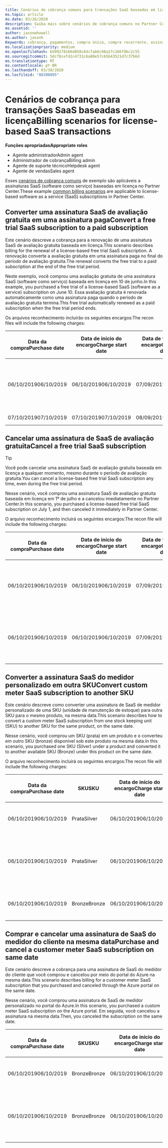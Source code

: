 ```yaml
---
title: Cenários de cobrança comuns para transações SaaS baseadas em licença | Centro de parceiros
ms.topic: article
ms.date: 03/26/2020
description: Saiba mais sobre cenários de cobrança comuns no Partner Center para transações de SaaS baseadas em licença.
ms.assetid: ''
author: jasonwhowell
ms.author: jasonh
Keywords: cobrança, pagamentos, compra única, compra recorrente, assinaturas, estações
ms.localizationpriority: medium
ms.openlocfilehash: b509278166d858c64cfab6c98a27c266f9bc2c55
ms.sourcegitcommit: 5dcf8cefd2c4731c6a80e57c65b43521d7c37b6d
ms.translationtype: MT
ms.contentlocale: pt-BR
ms.lasthandoff: 03/30/2020
ms.locfileid: "80390095"
---
```

# <a name="billing-scenarios-for-license-based-saas-transactions"></a><span data-ttu-id="092f1-104">Cenários de cobrança para transações SaaS baseadas em licença</span><span class="sxs-lookup"><span data-stu-id="092f1-104">Billing scenarios for license-based SaaS transactions</span></span>

<span data-ttu-id="092f1-105">**Funções apropriadas**</span><span class="sxs-lookup"><span data-stu-id="092f1-105">**Appropriate roles**</span></span>

- <span data-ttu-id="092f1-106">Agente administrador</span><span class="sxs-lookup"><span data-stu-id="092f1-106">Admin agent</span></span>
- <span data-ttu-id="092f1-107">Administrador de cobrança</span><span class="sxs-lookup"><span data-stu-id="092f1-107">Billing admin</span></span>
- <span data-ttu-id="092f1-108">Agente de suporte técnico</span><span class="sxs-lookup"><span data-stu-id="092f1-108">Helpdesk agent</span></span>
- <span data-ttu-id="092f1-109">Agente de vendas</span><span class="sxs-lookup"><span data-stu-id="092f1-109">Sales agent</span></span>


<span data-ttu-id="092f1-110">Esses [cenários de cobrança comuns](common-billing-scenarios.md) de exemplo são aplicáveis a assinaturas SaaS (software como serviço) baseadas em licença no Partner Center.</span><span class="sxs-lookup"><span data-stu-id="092f1-110">These example [common billing scenarios](common-billing-scenarios.md) are applicable to license-based software as a service (SaaS) subscriptions in Partner Center.</span></span>

## <a name="convert-a-free-trial-saas-subscription-to-a-paid-subscription"></a><span data-ttu-id="092f1-111">Converter uma assinatura SaaS de avaliação gratuita em uma assinatura paga</span><span class="sxs-lookup"><span data-stu-id="092f1-111">Convert a free trial SaaS subscription to a paid subscription</span></span>

<span data-ttu-id="092f1-112">Este cenário descreve a cobrança para a renovação de uma assinatura SaaS de avaliação gratuita baseada em licença.</span><span class="sxs-lookup"><span data-stu-id="092f1-112">This scenario describes billing for the renewal of a license-based free trial SaaS subscription.</span></span> <span data-ttu-id="092f1-113">A renovação converte a avaliação gratuita em uma assinatura paga no final do período de avaliação gratuita.</span><span class="sxs-lookup"><span data-stu-id="092f1-113">The renewal converts the free trial to a paid subscription at the end of the free trial period.</span></span>

<span data-ttu-id="092f1-114">Neste exemplo, você comprou uma avaliação gratuita de uma assinatura SaaS (software como serviço) baseada em licença em 10 de junho.</span><span class="sxs-lookup"><span data-stu-id="092f1-114">In this example, you purchased a free trial of a license-based SaaS (software as a service) subscription on June 10.</span></span> <span data-ttu-id="092f1-115">Essa avaliação gratuita é renovada automaticamente como uma assinatura paga quando o período de avaliação gratuita termina.</span><span class="sxs-lookup"><span data-stu-id="092f1-115">This free trial automatically renewed as a paid subscription when the free trial period ends.</span></span>

<span data-ttu-id="092f1-116">Os arquivos reconhecimento incluirão os seguintes encargos:</span><span class="sxs-lookup"><span data-stu-id="092f1-116">The recon files will include the following charges:</span></span>

| <span data-ttu-id="092f1-117">Data da compra</span><span class="sxs-lookup"><span data-stu-id="092f1-117">Purchase date</span></span> | <span data-ttu-id="092f1-118">Data de início do encargo</span><span class="sxs-lookup"><span data-stu-id="092f1-118">Charge start date</span></span> | <span data-ttu-id="092f1-119">Data de término do encargo</span><span class="sxs-lookup"><span data-stu-id="092f1-119">Charge end date</span></span> | <span data-ttu-id="092f1-120">Preço unitário</span><span class="sxs-lookup"><span data-stu-id="092f1-120">Unit price</span></span> | <span data-ttu-id="092f1-121">Quantidade de unidades</span><span class="sxs-lookup"><span data-stu-id="092f1-121">Unit quantity</span></span> | <span data-ttu-id="092f1-122">Valor total</span><span class="sxs-lookup"><span data-stu-id="092f1-122">Total amount</span></span> | <span data-ttu-id="092f1-123">Tipo de cobrança</span><span class="sxs-lookup"><span data-stu-id="092f1-123">Charge type</span></span> | <span data-ttu-id="092f1-124">Descrição da assinatura</span><span class="sxs-lookup"><span data-stu-id="092f1-124">Subscription description</span></span> |
| ------------- | ----------------- | --------------- | ---------- | ------------- | ------------ | ----------- | ----------------- |
| <span data-ttu-id="092f1-125">06/10/2019</span><span class="sxs-lookup"><span data-stu-id="092f1-125">06/10/2019</span></span> | <span data-ttu-id="092f1-126">06/10/2019</span><span class="sxs-lookup"><span data-stu-id="092f1-126">06/10/2019</span></span> | <span data-ttu-id="092f1-127">07/09/2019</span><span class="sxs-lookup"><span data-stu-id="092f1-127">07/09/2019</span></span> | <span data-ttu-id="092f1-128">$0</span><span class="sxs-lookup"><span data-stu-id="092f1-128">$0</span></span> | <span data-ttu-id="092f1-129">1</span><span class="sxs-lookup"><span data-stu-id="092f1-129">1</span></span> | <span data-ttu-id="092f1-130">$0</span><span class="sxs-lookup"><span data-stu-id="092f1-130">$0</span></span> | <span data-ttu-id="092f1-131">Novo</span><span class="sxs-lookup"><span data-stu-id="092f1-131">New</span></span> | <span data-ttu-id="092f1-132">Avaliação gratuita</span><span class="sxs-lookup"><span data-stu-id="092f1-132">Free trial</span></span> |
| <span data-ttu-id="092f1-133">07/10/2019</span><span class="sxs-lookup"><span data-stu-id="092f1-133">07/10/2019</span></span> | <span data-ttu-id="092f1-134">07/10/2019</span><span class="sxs-lookup"><span data-stu-id="092f1-134">07/10/2019</span></span> | <span data-ttu-id="092f1-135">08/09/2019</span><span class="sxs-lookup"><span data-stu-id="092f1-135">08/09/2019</span></span> | <span data-ttu-id="092f1-136">US$ 2</span><span class="sxs-lookup"><span data-stu-id="092f1-136">$2</span></span> | <span data-ttu-id="092f1-137">1</span><span class="sxs-lookup"><span data-stu-id="092f1-137">1</span></span> | <span data-ttu-id="092f1-138">US$ 2</span><span class="sxs-lookup"><span data-stu-id="092f1-138">$2</span></span> | <span data-ttu-id="092f1-139">Renovar</span><span class="sxs-lookup"><span data-stu-id="092f1-139">Renew</span></span> | <span data-ttu-id="092f1-140">Assinatura paga</span><span class="sxs-lookup"><span data-stu-id="092f1-140">Paid subscription</span></span> |

## <a name="cancel-a-free-trial-saas-subscription"></a><span data-ttu-id="092f1-141">Cancelar uma assinatura de SaaS de avaliação gratuita</span><span class="sxs-lookup"><span data-stu-id="092f1-141">Cancel a free trial SaaS subscription</span></span>

> [!TIP]
> <span data-ttu-id="092f1-142">Você pode cancelar uma assinatura SaaS de avaliação gratuita baseada em licença a qualquer momento, mesmo durante o período de avaliação gratuita.</span><span class="sxs-lookup"><span data-stu-id="092f1-142">You can cancel a license-based free trial SaaS subscription any time, even during the free trial period.</span></span>

<span data-ttu-id="092f1-143">Nesse cenário, você comprou uma assinatura SaaS de avaliação gratuita baseada em licença em 1º de julho e a cancelou imediatamente no Partner Center.</span><span class="sxs-lookup"><span data-stu-id="092f1-143">In this scenario, you purchased a license-based free trial SaaS subscription on July 1, and then canceled it immediately in Partner Center.</span></span>

<span data-ttu-id="092f1-144">O arquivo reconhecimento incluirá os seguintes encargos:</span><span class="sxs-lookup"><span data-stu-id="092f1-144">The recon file will include the following charges:</span></span>

| <span data-ttu-id="092f1-145">Data da compra</span><span class="sxs-lookup"><span data-stu-id="092f1-145">Purchase date</span></span> | <span data-ttu-id="092f1-146">Data de início do encargo</span><span class="sxs-lookup"><span data-stu-id="092f1-146">Charge start date</span></span> | <span data-ttu-id="092f1-147">Data de término do encargo</span><span class="sxs-lookup"><span data-stu-id="092f1-147">Charge end date</span></span> | <span data-ttu-id="092f1-148">Preço unitário</span><span class="sxs-lookup"><span data-stu-id="092f1-148">Unit price</span></span> | <span data-ttu-id="092f1-149">Quantidade de unidades</span><span class="sxs-lookup"><span data-stu-id="092f1-149">Unit quantity</span></span> | <span data-ttu-id="092f1-150">Valor total</span><span class="sxs-lookup"><span data-stu-id="092f1-150">Total amount</span></span> | <span data-ttu-id="092f1-151">Tipo de cobrança</span><span class="sxs-lookup"><span data-stu-id="092f1-151">Charge type</span></span> | <span data-ttu-id="092f1-152">Descrição da assinatura</span><span class="sxs-lookup"><span data-stu-id="092f1-152">Subscription description</span></span> |
| ------------- | ----------------- | --------------- | ---------- | ------------- | ------------ | ----------- | ----------------- |
| <span data-ttu-id="092f1-153">06/10/2019</span><span class="sxs-lookup"><span data-stu-id="092f1-153">06/10/2019</span></span> | <span data-ttu-id="092f1-154">06/10/2019</span><span class="sxs-lookup"><span data-stu-id="092f1-154">06/10/2019</span></span> | <span data-ttu-id="092f1-155">07/09/2019</span><span class="sxs-lookup"><span data-stu-id="092f1-155">07/09/2019</span></span> | <span data-ttu-id="092f1-156">$0</span><span class="sxs-lookup"><span data-stu-id="092f1-156">$0</span></span> | <span data-ttu-id="092f1-157">11</span><span class="sxs-lookup"><span data-stu-id="092f1-157">11</span></span> | <span data-ttu-id="092f1-158">$0</span><span class="sxs-lookup"><span data-stu-id="092f1-158">$0</span></span> | <span data-ttu-id="092f1-159">Novo</span><span class="sxs-lookup"><span data-stu-id="092f1-159">New</span></span> | <span data-ttu-id="092f1-160">Avaliação gratuita</span><span class="sxs-lookup"><span data-stu-id="092f1-160">Free trial</span></span> |
| <span data-ttu-id="092f1-161">06/10/2019</span><span class="sxs-lookup"><span data-stu-id="092f1-161">06/10/2019</span></span> | <span data-ttu-id="092f1-162">06/10/2019</span><span class="sxs-lookup"><span data-stu-id="092f1-162">06/10/2019</span></span> | <span data-ttu-id="092f1-163">07/09/2019</span><span class="sxs-lookup"><span data-stu-id="092f1-163">07/09/2019</span></span> | <span data-ttu-id="092f1-164">$0</span><span class="sxs-lookup"><span data-stu-id="092f1-164">$0</span></span> | <span data-ttu-id="092f1-165">11</span><span class="sxs-lookup"><span data-stu-id="092f1-165">11</span></span> | <span data-ttu-id="092f1-166">$0</span><span class="sxs-lookup"><span data-stu-id="092f1-166">$0</span></span> | <span data-ttu-id="092f1-167">Cancelar</span><span class="sxs-lookup"><span data-stu-id="092f1-167">Cancel</span></span> | <span data-ttu-id="092f1-168">Avaliação gratuita</span><span class="sxs-lookup"><span data-stu-id="092f1-168">Free trial</span></span> |

## <a name="convert-custom-meter-saas-subscription-to-another-sku"></a><span data-ttu-id="092f1-169">Converter a assinatura SaaS do medidor personalizado em outra SKU</span><span class="sxs-lookup"><span data-stu-id="092f1-169">Convert custom meter SaaS subscription to another SKU</span></span>

<span data-ttu-id="092f1-170">Este cenário descreve como converter uma assinatura de SaaS de medidor personalizado de uma SKU (unidade de manutenção de estoque) para outra SKU para o mesmo produto, na mesma data.</span><span class="sxs-lookup"><span data-stu-id="092f1-170">This scenario describes how to convert a custom meter SaaS subscription from one stock keeping unit (SKU) to another SKU for the same product, on the same date.</span></span>

<span data-ttu-id="092f1-171">Nesse cenário, você comprou um SKU (prata) em um produto e o converteu em outro SKU (bronze) disponível sob este produto na mesma data.</span><span class="sxs-lookup"><span data-stu-id="092f1-171">In this scenario, you purchased one SKU (Silver) under a product and converted it to another available SKU (Bronze) under this product on the same date.</span></span>

<span data-ttu-id="092f1-172">O arquivo reconhecimento incluirá os seguintes encargos:</span><span class="sxs-lookup"><span data-stu-id="092f1-172">The recon file will include the following charges:</span></span>

| <span data-ttu-id="092f1-173">Data da compra</span><span class="sxs-lookup"><span data-stu-id="092f1-173">Purchase date</span></span> | <span data-ttu-id="092f1-174">SKU</span><span class="sxs-lookup"><span data-stu-id="092f1-174">SKU</span></span> | <span data-ttu-id="092f1-175">Data de início do encargo</span><span class="sxs-lookup"><span data-stu-id="092f1-175">Charge start date</span></span> | <span data-ttu-id="092f1-176">Data de término do encargo</span><span class="sxs-lookup"><span data-stu-id="092f1-176">Charge end date</span></span> | <span data-ttu-id="092f1-177">Preço unitário</span><span class="sxs-lookup"><span data-stu-id="092f1-177">Unit price</span></span> | <span data-ttu-id="092f1-178">Quantidade de unidades</span><span class="sxs-lookup"><span data-stu-id="092f1-178">Unit quantity</span></span> | <span data-ttu-id="092f1-179">Valor total</span><span class="sxs-lookup"><span data-stu-id="092f1-179">Total amount</span></span> | <span data-ttu-id="092f1-180">Tipo de cobrança</span><span class="sxs-lookup"><span data-stu-id="092f1-180">Charge type</span></span> | <span data-ttu-id="092f1-181">Descrição da assinatura</span><span class="sxs-lookup"><span data-stu-id="092f1-181">Subscription description</span></span> |
| ------------- | ----------------- | ----------------- | --------------- | ---------- | ------------- | ------------ | ----------- | ----------------- |
| <span data-ttu-id="092f1-182">06/10/2019</span><span class="sxs-lookup"><span data-stu-id="092f1-182">06/10/2019</span></span> | <span data-ttu-id="092f1-183">Prata</span><span class="sxs-lookup"><span data-stu-id="092f1-183">Silver</span></span> | <span data-ttu-id="092f1-184">06/10/2019</span><span class="sxs-lookup"><span data-stu-id="092f1-184">06/10/2019</span></span> | <span data-ttu-id="092f1-185">06/10/2019</span><span class="sxs-lookup"><span data-stu-id="092f1-185">06/10/2019</span></span> | <span data-ttu-id="092f1-186">US$ 20</span><span class="sxs-lookup"><span data-stu-id="092f1-186">$20</span></span> | <span data-ttu-id="092f1-187">1</span><span class="sxs-lookup"><span data-stu-id="092f1-187">1</span></span> | <span data-ttu-id="092f1-188">US$ 20</span><span class="sxs-lookup"><span data-stu-id="092f1-188">$20</span></span> | <span data-ttu-id="092f1-189">Novo</span><span class="sxs-lookup"><span data-stu-id="092f1-189">New</span></span> | <span data-ttu-id="092f1-190">Assinatura de SaaS do medidor personalizado</span><span class="sxs-lookup"><span data-stu-id="092f1-190">Custom meter SaaS subscription</span></span> |
| <span data-ttu-id="092f1-191">06/10/2019</span><span class="sxs-lookup"><span data-stu-id="092f1-191">06/10/2019</span></span> | <span data-ttu-id="092f1-192">Prata</span><span class="sxs-lookup"><span data-stu-id="092f1-192">Silver</span></span> | <span data-ttu-id="092f1-193">06/10/2019</span><span class="sxs-lookup"><span data-stu-id="092f1-193">06/10/2019</span></span> | <span data-ttu-id="092f1-194">06/10/2019</span><span class="sxs-lookup"><span data-stu-id="092f1-194">06/10/2019</span></span> | <span data-ttu-id="092f1-195">US$ 20</span><span class="sxs-lookup"><span data-stu-id="092f1-195">$20</span></span> | <span data-ttu-id="092f1-196">1</span><span class="sxs-lookup"><span data-stu-id="092f1-196">1</span></span> | <span data-ttu-id="092f1-197">-$20</span><span class="sxs-lookup"><span data-stu-id="092f1-197">-$20</span></span> | <span data-ttu-id="092f1-198">Convert</span><span class="sxs-lookup"><span data-stu-id="092f1-198">Convert</span></span> | <span data-ttu-id="092f1-199">Fatura rateada para assinatura de SaaS de medidor personalizado</span><span class="sxs-lookup"><span data-stu-id="092f1-199">Prorated rebill for custom meter SaaS subscription</span></span> |
| <span data-ttu-id="092f1-200">06/10/2019</span><span class="sxs-lookup"><span data-stu-id="092f1-200">06/10/2019</span></span> | <span data-ttu-id="092f1-201">Bronze</span><span class="sxs-lookup"><span data-stu-id="092f1-201">Bronze</span></span> | <span data-ttu-id="092f1-202">06/10/2019</span><span class="sxs-lookup"><span data-stu-id="092f1-202">06/10/2019</span></span> | <span data-ttu-id="092f1-203">06/10/2019</span><span class="sxs-lookup"><span data-stu-id="092f1-203">06/10/2019</span></span> | <span data-ttu-id="092f1-204">US$ 10</span><span class="sxs-lookup"><span data-stu-id="092f1-204">$10</span></span> | <span data-ttu-id="092f1-205">1</span><span class="sxs-lookup"><span data-stu-id="092f1-205">1</span></span> | <span data-ttu-id="092f1-206">US$ 10</span><span class="sxs-lookup"><span data-stu-id="092f1-206">$10</span></span> | <span data-ttu-id="092f1-207">Convert</span><span class="sxs-lookup"><span data-stu-id="092f1-207">Convert</span></span> | <span data-ttu-id="092f1-208">Assinatura de SaaS do medidor personalizado</span><span class="sxs-lookup"><span data-stu-id="092f1-208">Custom meter SaaS subscription</span></span> |

## <a name="purchase-and-cancel-a-customer-meter-saas-subscription-on-same-date"></a><span data-ttu-id="092f1-209">Comprar e cancelar uma assinatura de SaaS do medidor do cliente na mesma data</span><span class="sxs-lookup"><span data-stu-id="092f1-209">Purchase and cancel a customer meter SaaS subscription on same date</span></span>

<span data-ttu-id="092f1-210">Este cenário descreve a cobrança para uma assinatura de SaaS do medidor do cliente que você comprou e cancelou por meio do portal do Azure na mesma data.</span><span class="sxs-lookup"><span data-stu-id="092f1-210">This scenario describes billing for a customer meter SaaS subscription that you purchased and canceled through the Azure portal on the same date.</span></span>

<span data-ttu-id="092f1-211">Nesse cenário, você comprou uma assinatura de SaaS de medidor personalizado no portal do Azure.</span><span class="sxs-lookup"><span data-stu-id="092f1-211">In this scenario, you purchased a custom meter SaaS subscription on the Azure portal.</span></span> <span data-ttu-id="092f1-212">Em seguida, você cancelou a assinatura na mesma data.</span><span class="sxs-lookup"><span data-stu-id="092f1-212">Then, you canceled the subscription on the same date.</span></span>

| <span data-ttu-id="092f1-213">Data da compra</span><span class="sxs-lookup"><span data-stu-id="092f1-213">Purchase date</span></span> | <span data-ttu-id="092f1-214">SKU</span><span class="sxs-lookup"><span data-stu-id="092f1-214">SKU</span></span> | <span data-ttu-id="092f1-215">Data de início do encargo</span><span class="sxs-lookup"><span data-stu-id="092f1-215">Charge start date</span></span> | <span data-ttu-id="092f1-216">Data de término do encargo</span><span class="sxs-lookup"><span data-stu-id="092f1-216">Charge end date</span></span> | <span data-ttu-id="092f1-217">Preço unitário</span><span class="sxs-lookup"><span data-stu-id="092f1-217">Unit price</span></span> | <span data-ttu-id="092f1-218">Quantidade de unidades</span><span class="sxs-lookup"><span data-stu-id="092f1-218">Unit quantity</span></span> | <span data-ttu-id="092f1-219">Valor total</span><span class="sxs-lookup"><span data-stu-id="092f1-219">Total amount</span></span> | <span data-ttu-id="092f1-220">Tipo de cobrança</span><span class="sxs-lookup"><span data-stu-id="092f1-220">Charge type</span></span> | <span data-ttu-id="092f1-221">Descrição da assinatura</span><span class="sxs-lookup"><span data-stu-id="092f1-221">Subscription description</span></span> |
| ------------- | ------------- |----------------- | --------------- | ---------- | ------------- | ------------ | ----------- | ----------------- |
| <span data-ttu-id="092f1-222">06/10/2019</span><span class="sxs-lookup"><span data-stu-id="092f1-222">06/10/2019</span></span> | <span data-ttu-id="092f1-223">Bronze</span><span class="sxs-lookup"><span data-stu-id="092f1-223">Bronze</span></span> | <span data-ttu-id="092f1-224">06/10/2019</span><span class="sxs-lookup"><span data-stu-id="092f1-224">06/10/2019</span></span> | <span data-ttu-id="092f1-225">06/10/2019</span><span class="sxs-lookup"><span data-stu-id="092f1-225">06/10/2019</span></span> | <span data-ttu-id="092f1-226">US$ 10</span><span class="sxs-lookup"><span data-stu-id="092f1-226">$10</span></span> | <span data-ttu-id="092f1-227">1</span><span class="sxs-lookup"><span data-stu-id="092f1-227">1</span></span> | <span data-ttu-id="092f1-228">US$ 10</span><span class="sxs-lookup"><span data-stu-id="092f1-228">$10</span></span> | <span data-ttu-id="092f1-229">Novo</span><span class="sxs-lookup"><span data-stu-id="092f1-229">New</span></span> | <span data-ttu-id="092f1-230">Assinatura de SaaS do medidor personalizado</span><span class="sxs-lookup"><span data-stu-id="092f1-230">Custom meter SaaS subscription</span></span> |
| <span data-ttu-id="092f1-231">06/10/2019</span><span class="sxs-lookup"><span data-stu-id="092f1-231">06/10/2019</span></span> | <span data-ttu-id="092f1-232">Bronze</span><span class="sxs-lookup"><span data-stu-id="092f1-232">Bronze</span></span> | <span data-ttu-id="092f1-233">06/10/2019</span><span class="sxs-lookup"><span data-stu-id="092f1-233">06/10/2019</span></span> | <span data-ttu-id="092f1-234">06/10/2019</span><span class="sxs-lookup"><span data-stu-id="092f1-234">06/10/2019</span></span> | <span data-ttu-id="092f1-235">US$ 10</span><span class="sxs-lookup"><span data-stu-id="092f1-235">$10</span></span> | <span data-ttu-id="092f1-236">1</span><span class="sxs-lookup"><span data-stu-id="092f1-236">1</span></span> | <span data-ttu-id="092f1-237">-$10</span><span class="sxs-lookup"><span data-stu-id="092f1-237">-$10</span></span> | <span data-ttu-id="092f1-238">CancelImmediate</span><span class="sxs-lookup"><span data-stu-id="092f1-238">CancelImmediate</span></span> | <span data-ttu-id="092f1-239">Assinatura de SaaS do medidor personalizado</span><span class="sxs-lookup"><span data-stu-id="092f1-239">Custom meter SaaS subscription</span></span> |
